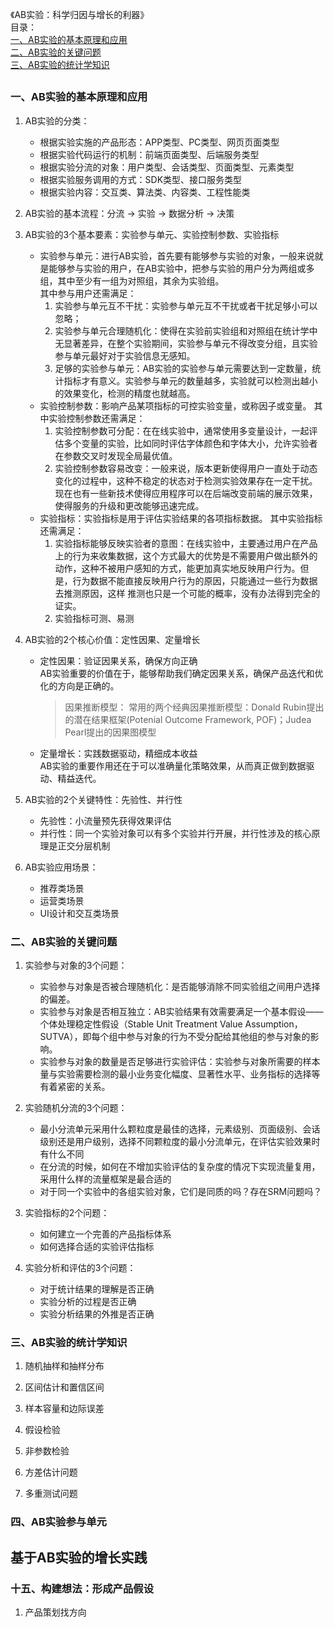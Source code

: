 《AB实验：科学归因与增长的利器》  
目录：   
[一、AB实验的基本原理和应用](#一AB实验的基本原理和应用)  
[二、AB实验的关键问题](#二AB实验的关键问题)  
[三、AB实验的统计学知识](#三AB实验的统计学知识)

##

### 一、AB实验的基本原理和应用  

1. AB实验的分类：  
   - 根据实验实施的产品形态：APP类型、PC类型、网页页面类型  
   - 根据实验代码运行的机制：前端页面类型、后端服务类型  
   - 根据实验分流的对象：用户类型、会话类型、页面类型、元素类型  
   - 根据实验服务调用的方式：SDK类型、接口服务类型  
   - 根据实验内容：交互类、算法类、内容类、工程性能类
     
2. AB实验的基本流程：分流 → 实验 → 数据分析 → 决策
   
3. AB实验的3个基本要素：实验参与单元、实验控制参数、实验指标  
   - 实验参与单元：进行AB实验，首先要有能够参与实验的对象，一般来说就是能够参与实验的用户，在AB实验中，把参与实验的用户分为两组或多组，其中至少有一组为对照组，其余为实验组。  
     其中参与用户还需满足：  
       1. 实验参与单元互不干扰：实验参与单元互不干扰或者干扰足够小可以忽略；
       2. 实验参与单元合理随机化：使得在实验前实验组和对照组在统计学中无显著差异，在整个实验期间，实验参与单元不得改变分组，且实验参与单元最好对于实验信息无感知。
       3. 足够的实验参与单元：AB实验的实验参与单元需要达到一定数量，统计指标才有意义。实验参与单元的数量越多，实验就可以检测出越小的效果变化，检测的精度也就越高。
    - 实验控制参数：影响产品某项指标的可控实验变量，或称因子或变量。
      其中实验控制参数还需满足：
        1. 实验控制参数可分配：在在线实验中，通常使用多变量设计，一起评估多个变量的实验，比如同时评估字体颜色和字体大小，允许实验者在参数交叉时发现全局最优值。    
        2. 实验控制参数容易改变：一般来说，版本更新使得用户一直处于动态变化的过程中，这种不稳定的状态对于检测实验效果存在一定干扰。现在也有一些新技术使得应用程序可以在后端改变前端的展示效果，使得服务的升级和更改能够迅速完成。
   - 实验指标：实验指标是用于评估实验结果的各项指标数据。
     其中实验指标还需满足：  
        1. 实验指标能够反映实验者的意图：在线实验中，主要通过用户在产品上的行为来收集数据，这个方式最大的优势是不需要用户做出额外的动作，这种不被用户感知的方式，能更加真实地反映用户行为。但是，行为数据不能直接反映用户行为的原因，只能通过一些行为数据去推测原因，这样 推测也只是一个可能的概率，没有办法得到完全的证实。 
        2. 实验指标可测、易测
           
4. AB实验的2个核心价值：定性因果、定量增长
   - 定性因果：验证因果关系，确保方向正确  
     AB实验重要的价值在于，能够帮助我们确定因果关系，确保产品迭代和优化的方向是正确的。
     > 因果推断模型：
     > 常用的两个经典因果推断模型：Donald Rubin提出的潜在结果框架(Potenial Outcome Framework, POF)；Judea Pearl提出的因果图模型
   - 定量增长：实践数据驱动，精细成本收益  
     AB实验的重要作用还在于可以准确量化策略效果，从而真正做到数据驱动、精益迭代。
     
5. AB实验的2个关键特性：先验性、并行性
   - 先验性：小流量预先获得效果评估
   - 并行性：同一个实验对象可以有多个实验并行开展，并行性涉及的核心原理是正交分层机制
     
6. AB实验应用场景：
   - 推荐类场景
   - 运营类场景
   - UI设计和交互类场景

### 二、AB实验的关键问题

1. 实验参与对象的3个问题：
   - 实验参与对象是否被合理随机化：是否能够消除不同实验组之间用户选择的偏差。  
   - 实验参与对象是否相互独立：AB实验结果有效需要满足一个基本假设——个体处理稳定性假设（Stable Unit Treatment Value Assumption，SUTVA），即每个组中参与对象的行为不受分配给其他组的参与对象的影响。  
   - 实验参与对象的数量是否足够进行实验评估：实验参与对象所需要的样本量与实验需要检测的最小业务变化幅度、显著性水平、业务指标的选择等有着紧密的关系。
     
2. 实验随机分流的3个问题：  
   - 最小分流单元采用什么颗粒度是最佳的选择，元素级别、页面级别、会话级别还是用户级别，选择不同颗粒度的最小分流单元，在评估实验效果时有什么不同
   - 在分流的时候，如何在不增加实验评估的复杂度的情况下实现流量复用，采用什么样的流量框架是最合适的
   - 对于同一个实验中的各组实验对象，它们是同质的吗？存在SRM问题吗？       
    
3. 实验指标的2个问题：
   - 如何建立一个完善的产品指标体系
   - 如何选择合适的实验评估指标

4. 实验分析和评估的3个问题：
   - 对于统计结果的理解是否正确
   - 实验分析的过程是否正确
   - 实验分析结果的外推是否正确

### 三、AB实验的统计学知识
1. 随机抽样和抽样分布
   

2. 区间估计和置信区间

4. 样本容量和边际误差

5. 假设检验

6. 非参数检验

7. 方差估计问题

8. 多重测试问题

### 四、AB实验参与单元

## 基于AB实验的增长实践

### 十五、构建想法：形成产品假设
1. 产品策划找方向
   











     
       

